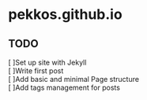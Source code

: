 # pekkos.github.io

## TODO
[ ]Set up site with Jekyll  
[ ]Write first post  
[ ]Add basic and minimal Page structure  
[ ]Add tags management for posts  
